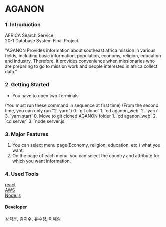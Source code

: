 # AGANON
 
### 1. Introduction
 
AFRICA Search Service  
20-1 Database System Final Project  

"AGANON Provides information about southeast africa mission in various fields, including basic information, population, economy, religion, education and industry. Therefore, it provides convenience when missionaries who are preparing to go to mission work and people interested in africa collect data."

 
 
### 2. Getting Started 
- You have to open two Terminals.  
  
<One Terminal>  
(You must run these command in sequence at first time)
(From the second time, you can only run "2. yarn")  
0. `git clone`  
1. `cd aganon_web`  
2. `yarn`  
3. `yarn start`  
  
<The other Terminal>  
0. Move to git cloned AGANON folder
1. `cd aganon_web`
2. `cd server`
3. `node server.js`
  
  
### 3. Major Features  
1. You can select menu page(Economy, religion, education, etc.) what you want.  
2. On the page of each menu, you can select the country and attribute for which you want information.  

 
### 4. Used Tools

[react](https://ko.reactjs.org/)  
[AWS](https://aws.amazon.com/ko/)  
[Node.js](https://nodejs.org/ko/) 
 
 
 
#### Developer  
  
강석운, 김지수, 유수정, 이혜림
